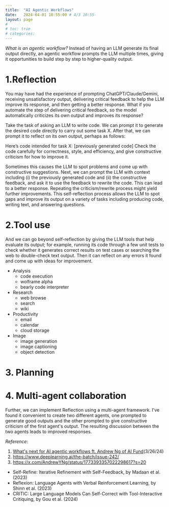 ```yaml
---
title:  "AI Agentic Workflows"
date:   2024-04-01 10:55:00 # 4/3 10:55-
layout: page
#
# toc: true
# categories:
---
```


*What is an agentic workflow?*
Instead of having an LLM generate its final output directly, an agentic workflow prompts the LLM multiple times, giving it opportunities to build step by step to higher-quality output.

# 1.Reflection

You may have had the experience of prompting ChatGPT/Claude/Gemini, receiving unsatisfactory output, delivering critical feedback to help the LLM improve its response, and then getting a better response. What if you automate the step of delivering critical feedback, so the model automatically criticizes its own output and improves its response?

Take the task of asking an LLM to write code. We can prompt it to generate the desired code directly to carry out some task X. After that, we can prompt it to reflect on its own output, perhaps as follows:

Here’s code intended for task X:
[previously generated code]
Check the code carefully for correctness, style, and efficiency, and give constructive criticism for how to improve it.

Sometimes this causes the LLM to spot problems and come up with constructive suggestions. Next, we can prompt the LLM with context including (i) the previously generated code and (ii) the constructive feedback, and ask it to use the feedback to rewrite the code. This can lead to a better response. Repeating the criticism/rewrite process might yield further improvements. This self-reflection process allows the LLM to spot gaps and improve its output on a variety of tasks including producing code, writing text, and answering questions.


# 2.Tool use

And we can go beyond self-reflection by giving the LLM tools that help evaluate its output; for example, running its code through a few unit tests to check whether it generates correct results on test cases or searching the web to double-check text output. Then it can reflect on any errors it found and come up with ideas for improvement.

- Analysis
    - code execution
    - wolframe alpha
    - bearly code interpreter
- Research
    - web browse
    - search
    - wiki
- Productivity
    - email
    - calendar
    - cloud storage
- Image
    - image generation
    - image captioning
    - object detection

# 3. Planning

# 4. Multi-agent collaboration

Further, we can implement Reflection using a multi-agent framework. I've found it convenient to create two different agents, one prompted to generate good outputs and the other prompted to give constructive criticism of the first agent's output. The resulting discussion between the two agents leads to improved responses.


*Reference*:
1. [What's next for AI agentic workflows ft. Andrew Ng of AI Fund](https://youtu.be/sal78ACtGTc?feature=shared&t=111)(3/26/24)
1. https://www.deeplearning.ai/the-batch/issue-242/
1. https://x.com/AndrewYNg/status/1773393357022298617?s=20


- Self-Refine: Iterative Refinement with Self-Feedback, by Madaan et al. (2023)
- Reflexion: Language Agents with Verbal Reinforcement Learning, by Shinn et al. (2023)
- CRITIC: Large Language Models Can Self-Correct with Tool-Interactive Critiquing, by Gou et al. (2024)
